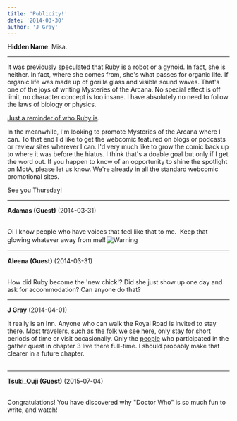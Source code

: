 ```yaml
---
title: 'Publicity!'
date: '2014-03-30'
author: 'J Gray'
---
```


<p><strong>Hidden Name</strong>: Misa.</p><hr><p>It was previously speculated that Ruby is a robot or a gynoid. In fact, she is neither. In fact, where she comes from, she's what passes for organic life. If organic life was made up of gorilla glass and visible sound waves. That's one of the joys of writing Mysteries of the Arcana. No special effect is off limit, no character concept is too insane. I have absolutely no need to follow the laws of biology or physics.</p><p><a href="http://mysteriesofthearcana.com/comics/445/" target="_blank">Just a reminder of who Ruby is</a>.</p><p>In the meanwhile, I'm looking to promote Mysteries of the Arcana where I can. To that end I'd like to get the webcomic featured on blogs or podcasts or review sites wherever I can. I'd very much like to grow the comic back up to where it was before the hiatus. I think that's a doable goal but only if I get the word out. If you happen to know of an opportunity to shine the spotlight on MotA, please let us know. We're already in all the standard webcomic promotional sites.</p><p>See you Thursday!</p>

---
**Adamas (Guest)** (2014-03-31)

<br> Oi I know people who have voices that feel like that to me.&nbsp; Keep that glowing whatever away from me!!<img alt=" Warning " src=" /smilies/warning1.gif " border="0" hspace="2" vspace="2"><br>

---
**Aleena (Guest)** (2014-03-31)

<br> How did Ruby become the 'new chick'? Did she just show up one day and ask for accommodation? Can anyone do that?

---
**J Gray** (2014-04-01)

It really is an Inn. Anyone who can walk the Royal Road is invited to stay there. Most travelers, <a href="http://mysteriesofthearcana.com/templates/main/images/305full.jpg" class="" classname="" target="_blank" name="">such as the folk we see here</a>, only stay for short periods of time or visit occasionally. Only the <a href="http://mysteriesofthearcana.com/comics/237/" class="" classname="" target="_blank" name="">people</a> who participated in the gather quest in chapter 3 live there full-time. I should probably make that clearer in a future chapter.<br><br>

---
**Tsuki_Ouji (Guest)** (2015-07-04)

<br> Congratulations! You have discovered why "Doctor Who" is so much fun to write, and watch!<br>

